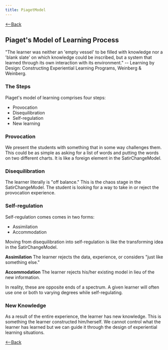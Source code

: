 ```yaml
---
title: PiagetModel
---
```

[<--Back](ExperientialLearningNotes)

## Piaget's Model of Learning Process
"The learner was neither an 'empty vessel' to be filled with knowledge nor a 'blank slate' on which knowledge could be inscribed, but a system that learned through its own interaction with its environment." -- Learning by Design: Constructing Experiential Learning Programs, Weinberg & Weinberg. 

### The Steps
Piaget's model of learning comprises four steps: 
* Provocation 
* Disequilibration 
* Self-regulation 
* New learning 

### Provocation
We present the students with something that in some way challenges them. This could be as simple as asking for a list of words and putting the words on two different charts. It is like a foreign element in the SatirChangeModel. 

### Disequilibration
The learner literally is "off balance." This is the chaos stage in the SatirChangeModel. The student is looking for a way to take in or reject the provocation experience. 

### Self-regulation
Self-regulation comes comes in two forms: 
* Assimilation
* Accommodation 

Moving from disequilibration into self-regulation is like the transforming idea in the SatirChangeModel. 

**Assimilation**
The learner rejects the data, experience, or considers "just like something else." 

**Accommodation**
The learner rejects his/her existing model in lieu of the new information.
 
In reality, these are opposite ends of a spectrum. A given learner will often use one or both to varying degrees while self-regulating. 

### New Knowledge
As a result of the entire experience, the learner has new knowledge. This is something the learner constructed him/herself. We cannot control what the learner has learned but we can guide it through the design of experiential learning situations. 

[<--Back](ExperientialLearningNotes)
